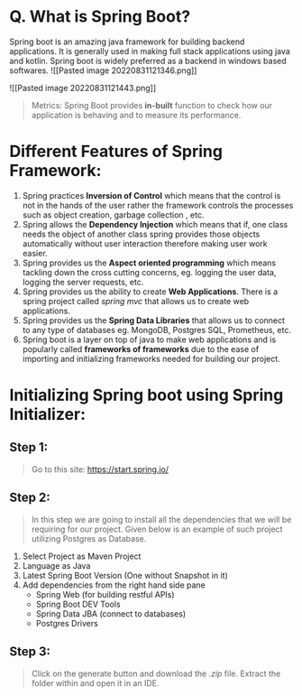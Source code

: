 # Q. What is Spring Boot?
Spring boot is an amazing java framework for building backend applications. It is generally used in making full stack applications using java and kotlin. Spring boot is widely preferred as a backend in windows based softwares.
![[Pasted image 20220831121346.png]]


![[Pasted image 20220831121443.png]]

>Metrics: Spring Boot provides **in-built** function to check how our application is behaving and to measure its performance.

# Different Features of Spring Framework:
1. Spring practices **Inversion of Control** which means that the control is not in the hands of the user rather the framework controls the processes such as object creation, garbage collection , etc.
2. Spring allows the **Dependency Injection** which means that if, one class needs the object of another class spring provides those objects automatically without user interaction therefore making user work easier.
3. Spring provides us the **Aspect oriented programming** which means tackling down the cross cutting concerns, eg. logging the user data, logging the server requests, etc.
4. Spring provides us the ability to create **Web Applications**. There is a spring project called *spring mvc* that allows us to create web applications.
5. Spring provides us the **Spring Data Libraries** that allows us to connect to any type of databases eg. MongoDB, Postgres SQL, Prometheus, etc.
6. Spring boot is a layer on top of java to make web applications and is popularly called **frameworks of frameworks** due to the ease of importing and initializing frameworks needed for building our project.

# Initializing Spring boot using Spring Initializer:

## Step 1:
> Go to this site: https://start.spring.io/
 
## Step 2:
> In this step we are going to install all the dependencies that we will be requiring for our project. Given below is an example of such project utilizing Postgres as Database.
1. Select Project as Maven Project
2. Language as Java
3. Latest Spring Boot Version (One without Snapshot in it)
4. Add dependencies from the right hand side pane
	- Spring Web (for building restful APIs)
	- Spring Boot DEV Tools
	- Spring Data JBA (connect to databases)
	- Postgres Drivers

## Step 3:
>  Click on the generate button and download the *.zip* file. Extract the folder within and open it in an IDE.

